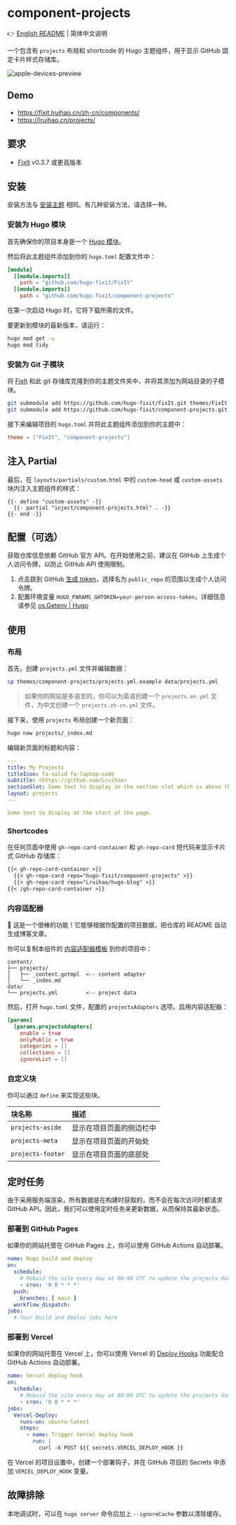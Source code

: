 # component-projects

👉 [English README](/README.md) | 简体中文说明

一个包含有 `projects` 布局和 shortcode 的 Hugo 主题组件，用于显示 GitHub 固定卡片样式存储库。

![apple-devices-preview](https://github.com/hugo-fixit/component-projects/assets/33419593/3f75bd94-90df-4057-bee5-cbe2a61422f1)

## Demo

- <https://fixit.lruihao.cn/zh-cn/components/>
- <https://lruihao.cn/projects/>

## 要求

- [FixIt](https://github.com/hugo-fixit) v0.3.7 或更高版本

## 安装

安装方法与 [安装主题](https://fixit.lruihao.cn/documentation/installation/) 相同。有几种安装方法，请选择一种。

### 安装为 Hugo 模块

首先确保你的项目本身是一个 [Hugo 模块](https://gohugo.io/hugo-modules/use-modules/#initialize-a-new-module)。

然后将此主题组件添加到你的 `hugo.toml` 配置文件中：

```toml
[module]
  [[module.imports]]
    path = "github.com/hugo-fixit/FixIt"
  [[module.imports]]
    path = "github.com/hugo-fixit/component-projects"
```

在第一次启动 Hugo 时，它将下载所需的文件。

要更新到模块的最新版本，请运行：

```bash
hugo mod get -u
hugo mod tidy
```

### 安装为 Git 子模块

将 [FixIt](https://github.com/hugo-fixit) 和此 git 存储库克隆到你的主题文件夹中，并将其添加为网站目录的子模块。

```bash
git submodule add https://github.com/hugo-fixit/FixIt.git themes/FixIt
git submodule add https://github.com/hugo-fixit/component-projects.git themes/component-projects
```

接下来编辑项目的 `hugo.toml` 并将此主题组件添加到你的主题中：

```toml
theme = ["FixIt", "component-projects"]
```

## 注入 Partial

最后，在 `layouts/partials/custom.html` 中的 `custom-head` 或 `custom-assets` 块内注入主题组件的样式：

```go-html-template
{{- define "custom-assets" -}}
  {{- partial "inject/component-projects.html" . -}}
{{- end -}}
```

## 配置（可选）

获取仓库信息依赖 GitHub 官方 API。在开始使用之前，建议在 GitHub 上生成个人访问令牌，以防止 GitHub API 使用限制。

1. 点击跳到 GitHub [生成 token](https://github.com/settings/tokens/new)，选择名为 `public_repo` 的范围以生成个人访问令牌。
2. 配置环境变量 `HUGO_PARAMS_GHTOKEN=your-person-access-token`，详细信息请参见 [os.Getenv | Hugo](https://gohugo.io/functions/os/getenv/#examples)

## 使用

### 布局

首先，创建 `projects.yml` 文件并编辑数据：

```bash
cp themes/component-projects/projects.yml.example data/projects.yml
```

> 如果你的网站是多语言的，你可以为英语创建一个 `projects.en.yml` 文件，为中文创建一个 `projects.zh-cn.yml` 文件。

接下来，使用 `projects` 布局创建一个新页面：

```bash
hugo new projects/_index.md
```

编辑新页面的标题和内容：

```yaml
---
title: My Projects
titleIcon: fa-solid fa-laptop-code
subtitle: <https://github.com/Lruihao>
sectionSlot: Some text to display in the section slot which is above the related articles list.
layout: projects
---

Some text to display at the start of the page.
```

### Shortcodes

在任何页面中使用 `gh-repo-card-container` 和 `gh-repo-card` 短代码来显示卡片式 GitHub 存储库：

```markdown
{{< gh-repo-card-container >}}
  {{< gh-repo-card repo="hugo-fixit/component-projects" >}}
  {{< gh-repo-card repo="Lruihao/hugo-blog" >}}
{{< /gh-repo-card-container >}}
```

### 内容适配器

:tada: 这是一个很棒的功能！它能够根据你配置的项目数据，把仓库的 README 自动生成博客文章。

你可以复制本组件的 [内容适配器模板](/_content.gotmpl) 到你的项目中：

```plain
content/
├── projects/
│   ├── _content.gotmpl  <-- content adapter
│   └── _index.md
data/
└── projects.yml         <-- project data
```

然后，打开 `hugo.toml` 文件，配置的 `projectsAdapters` 选项，启用内容适配器：

```toml
[params]
  [params.projectsAdapters]
    enable = true
    onlyPublic = true
    categories = []
    collections = []
    ignoreList = []
```

### 自定义块

你可以通过 `define` 来实现这些块。

| 块名称            | 描述                     |
| :---------------- | :----------------------- |
| `projects-aside`  | 显示在项目页面的侧边栏中 |
| `projects-meta`   | 显示在项目页面的开始处   |
| `projects-footer` | 显示在项目页面的底部处   |

## 定时任务

由于采用服务端渲染，所有数据是在构建时获取的，而不会在每次访问时都请求 GitHub API。因此，我们可以使用定时任务来更新数据，从而保持其最新状态。

### 部署到 GitHub Pages

如果你的网站托管在 GitHub Pages 上，你可以使用 GitHub Actions 自动部署。

```yaml
name: Hugo build and deploy
on:
  schedule:
    # Rebuid the site every day at 00:00 UTC to update the projects data
    - cron: '0 0 * * *'
  push:
    branches: [ main ]
  workflow_dispatch:
jobs:
  # Your build and deploy jobs here
```

### 部署到 Vercel

如果你的网站托管在 Vercel 上，你可以使用 Vercel 的 [Deploy Hooks](https://vercel.com/docs/deployments/deploy-hooks#creating-&-triggering-deploy-hooks) 功能配合 GitHub Actions 自动部署。

```yaml
name: Vercel deploy hook
on:
  schedule:
    # Rebuid the site every day at 00:00 UTC to update the projects data
    - cron: '0 0 * * *'
jobs:
  Vercel-Deploy:
    runs-on: ubuntu-latest
    steps:
      - name: Trigger Vercel deploy hook
        run: |
          curl -X POST ${{ secrets.VERCEL_DEPLOY_HOOK }}
```

在 Vercel 的项目设置中，创建一个部署钩子，并在 GitHub 项目的 Secrets 中添加 `VERCEL_DEPLOY_HOOK` 变量。

## 故障排除

本地调试时，可以在 `hugo server` 命令后加上 `--ignoreCache` 参数以清除缓存。
